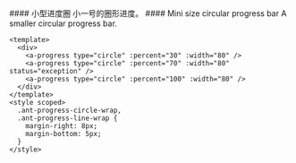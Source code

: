 <cn>
#### 小型进度圈
小一号的圈形进度。
</cn>

<us>
#### Mini size circular progress bar
A smaller circular progress bar.
</us>

```tpl
<template>
  <div>
    <a-progress type="circle" :percent="30" :width="80" />
    <a-progress type="circle" :percent="70" :width="80" status="exception" />
    <a-progress type="circle" :percent="100" :width="80" />
  </div>
</template>
<style scoped>
  .ant-progress-circle-wrap,
  .ant-progress-line-wrap {
    margin-right: 8px;
    margin-bottom: 5px;
  }
</style>
```
